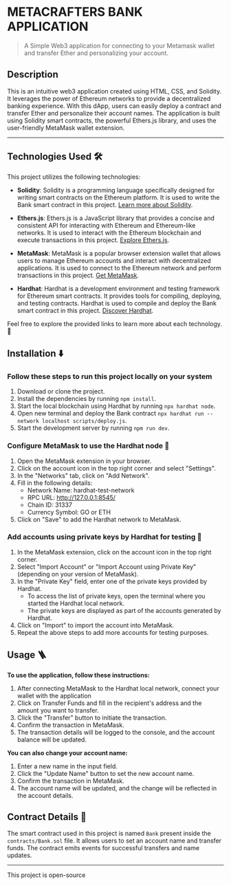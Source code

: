 # METACRAFTERS BANK APPLICATION

>  A Simple Web3 application for connecting to your Metamask wallet and transfer Ether and personalizing your account. 

## Description 

This is an intuitive web3 application created using HTML, CSS, and Solidity. It leverages the power of Ethereum networks to provide a decentralized banking experience. With this dApp, users can easily deploy a contract and transfer Ether and personalize their account names. The application is built using Solidity smart contracts, the powerful Ethers.js library, and uses the user-friendly MetaMask wallet extension.

---

## Technologies Used 🛠️

This project utilizes the following technologies:

- **Solidity**: Solidity is a programming language specifically designed for writing smart contracts on the Ethereum platform. It is used to write the Bank smart contract in this project. [Learn more about Solidity](https://docs.soliditylang.org/).

- **Ethers.js**: Ethers.js is a JavaScript library that provides a concise and consistent API for interacting with Ethereum and Ethereum-like networks. It is used to interact with the Ethereum blockchain and execute transactions in this project. [Explore Ethers.js](https://docs.ethers.org/v5/).

- **MetaMask**: MetaMask is a popular browser extension wallet that allows users to manage Ethereum accounts and interact with decentralized applications. It is used to connect to the Ethereum network and perform transactions in this project. [Get MetaMask](https://metamask.io/).

- **Hardhat**: Hardhat is a development environment and testing framework for Ethereum smart contracts. It provides tools for compiling, deploying, and testing contracts. Hardhat is used to compile and deploy the Bank smart contract in this project. [Discover Hardhat](https://hardhat.org/).

Feel free to explore the provided links to learn more about each technology. 🚀

## Installation ⬇️

### Follow these steps to run this project locally on your system

1. Download or clone the project.
2. Install the dependencies by running `npm install`.
3. Start the local blockchain using Hardhat by running `npx hardhat node`.
4. Open new terminal and deploy the Bank contract `npx hardhat run --network localhost scripts/deploy.js`.
5. Start the development server by running `npm run dev`.

### Configure MetaMask to use the Hardhat node 🦊

1. Open the MetaMask extension in your browser.
2. Click on the account icon in the top right corner and select "Settings".
3. In the "Networks" tab, click on "Add Network".
4. Fill in the following details:
   - Network Name: hardhat-test-network
   - RPC URL: http://127.0.0.1:8545/
   - Chain ID: 31337
   - Currency Symbol: GO or ETH
5. Click on "Save" to add the Hardhat network to MetaMask.

### Add accounts using private keys by Hardhat for testing 🔑

1. In the MetaMask extension, click on the account icon in the top right corner.
2. Select "Import Account" or "Import Account using Private Key" (depending on your version of MetaMask).
3. In the "Private Key" field, enter one of the private keys provided by Hardhat.
   - To access the list of private keys, open the terminal where you started the Hardhat local network.
   - The private keys are displayed as part of the accounts generated by Hardhat.
4. Click on "Import" to import the account into MetaMask.
5. Repeat the above steps to add more accounts for testing purposes.
   

## Usage 🪜

**To use the application, follow these instructions:**

1. After connecting MetaMask to the Hardhat local network, connect your wallet with the application
2. Click on Transfer Funds and fill in the recipient's address and the amount you want to transfer.
3. Click the "Transfer" button to initiate the transaction.
4. Confirm the transaction in MetaMask.
5. The transaction details will be logged to the console, and the account balance will be updated.

**You can also change your account name:**

1. Enter a new name in the input field.
2. Click the "Update Name" button to set the new account name.
3. Confirm the transaction in MetaMask.
4. The account name will be updated, and the change will be reflected in the account details.

## Contract Details 🔗

The smart contract used in this project is named `Bank` present inside the `contracts/Bank.sol` file. It allows users to set an account name and transfer funds. The contract emits events for successful transfers and name updates.

---

This project is open-source
